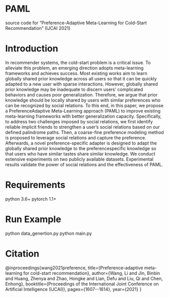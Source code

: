 # PAML
source code for “Preference-Adaptive Meta-Learning for Cold-Start Recommendation” (IJCAI 2021)

# Introduction
In recommender systems, the cold-start problem is a critical issue. To alleviate this problem, an emerging direction adopts meta-learning frameworks and achieves success. Most existing works aim to learn globally shared prior knowledge across all users so that it can be quickly adapted to a new user with sparse interactions. However, globally shared prior knowledge may be inadequate to discern users’ complicated behaviors and causes poor generalization. Therefore, we argue that prior knowledge should be locally shared by users with similar preferences who can be recognized by social relations. To this end, in this paper, we propose a PreferenceAdaptive Meta-Learning approach (PAML) to improve existing meta-learning frameworks with better generalization capacity. Specifically, to address two challenges imposed by social relations, we first identify reliable implicit friends to strengthen a user’s social relations based on our defined palindrome paths. Then, a coarse-fine preference modeling method is proposed to leverage social relations and capture the preference. Afterwards, a novel preference-specific adapter is designed to adapt the globally shared prior knowledge to the preferencespecific knowledge so that users who have similar tastes share similar knowledge. We conduct extensive experiments on two publicly available datasets. Experimental results validate the power of social relations and the effectiveness of PAML.

# Requirements
python 3.6+
pytorch 1.1+

# Run Example
python data_genertion.py
python main.py

# Citation
@inproceedings{wang2021preference,
  title={Preference-adaptive meta-learning for cold-start recommendation},
  author={Wang, Li and Jin, Binbin and Huang, Zhenya and Zhao, Hongke and Lian, Defu and Liu, Qi and Chen, Enhong},
  booktitle={Proceedings of the International Joint Conference on Artificial Intelligence (IJCAI)},
  pages={1607--1614},
  year={2021}
}
